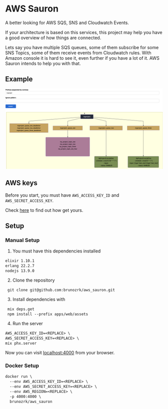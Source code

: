 # AWS Sauron

A better looking for AWS SQS, SNS and Cloudwatch Events.

If your architecture is based on this services, this project may help you have a good overview of how things are connected.

Lets say you have multiple SQS queues, some of them subscribe for some SNS Topics, some of them receive events from Cloudwatch rules. With Amazon console it is hard to see it, even further if you have a lot of it. AWS Sauron intends to help you with that.

## Example

![Aws Sauron Example](images/aws_sauron.png)

## AWS keys
Before you start, you must have `AWS_ACCESS_KEY_ID` and `AWS_SECRET_ACCESS_KEY`.

Check [here](https://docs.aws.amazon.com/general/latest/gr/aws-sec-cred-types.html#access-keys-and-secret-access-keys) to find out how get yours.

## Setup

### Manual Setup

1. You must have this dependencies installed
```
elixir 1.10.1
erlang 22.2.7
nodejs 13.9.0
```

2. Clone the repository
```
 git clone git@github.com:brunozrk/aws_sauron.git
```

3. Install dependencies with
```
 mix deps.get
 npm install --prefix apps/web/assets
```

4. Run the server
```
AWS_ACCESS_KEY_ID=<REPLACE> \
AWS_SECRET_ACCESS_KEY=<REPLACE> \
mix phx.server
```

Now you can visit [localhost:4000](http://localhost:4000/) from your browser.

### Docker Setup
```
docker run \
  --env AWS_ACCESS_KEY_ID=<REPLACE> \
  --env AWS_SECRET_ACCESS_KEY=<REPLACE> \
  --env AWS_REGION=<REPLACE> \
  -p 4000:4000 \
  brunozrk/aws_sauron
```
